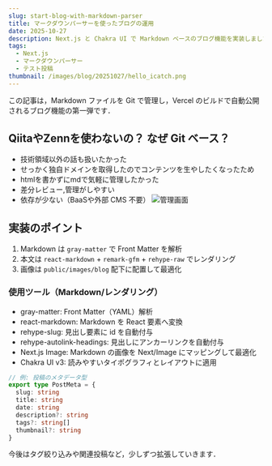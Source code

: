 ```yaml
---
slug: start-blog-with-markdown-parser
title: マークダウンパーサーを使ったブログの運用
date: 2025-10-27
description: Next.js と Chakra UI で Markdown ベースのブログ機能を実装しました．仕組みと設計のこだわりを紹介します．
tags:
  - Next.js
  - マークダウンパーサー
  - テスト投稿
thumbnail: /images/blog/20251027/hello_icatch.png
---
```


この記事は，Markdown ファイルを Git で管理し，Vercel のビルドで自動公開されるブログ機能の第一弾です．

## QiitaやZennを使わないの？ なぜ Git ベース？ 
- 技術領域以外の話も扱いたかった
- せっかく独自ドメインを取得したのでコンテンツを生やしたくなったため
- htmlを書かずにmdで気軽に管理したかった
- 差分レビュー,管理がしやすい
- 依存が少ない（BaaSや外部 CMS 不要）
![管理画面](/images/blog/20251027/prev_edit.png)

## 実装のポイント

1. Markdown は `gray-matter` で Front Matter を解析
2. 本文は `react-markdown` + `remark-gfm` + `rehype-raw` でレンダリング
3. 画像は `public/images/blog` 配下に配置して最適化

### 使用ツール（Markdown/レンダリング）

- gray-matter: Front Matter（YAML）解析
- react-markdown: Markdown を React 要素へ変換
- rehype-slug: 見出し要素に id を自動付与
- rehype-autolink-headings: 見出しにアンカーリンクを自動付与
- Next.js Image: Markdown の画像を Next/Image にマッピングして最適化
- Chakra UI v3: 読みやすいタイポグラフィとレイアウトに適用

```ts
// 例: 投稿のメタデータ型
export type PostMeta = {
  slug: string
  title: string
  date: string
  description?: string
  tags?: string[]
  thumbnail?: string
}
```

今後はタグ絞り込みや関連投稿など，少しずつ拡張していきます．